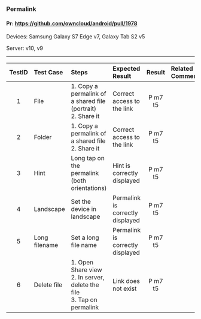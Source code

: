 ###  Permalink 

#### Pr: https://github.com/owncloud/android/pull/1978 

Devices: Samsung Galaxy S7 Edge v7, Galaxy Tab S2 v5

Server: v10, v9


---

 
| TestID | Test Case | Steps | Expected Result | Result | Related Comment |
| :----: | :-------- | :---- | :-------------- | :----: | :------ |
| 1 | File | 1. Copy a permalink of a shared file (portrait)<br>2. Share it   | Correct access to the link | P m7 t5 |  |
| 2 | Folder | 1. Copy a permalink of a shared file<br>2. Share it   | Correct access to the link | P m7 t5 |  |
| 3 | Hint | Long tap on the permalink (both orientations) | Hint is correctly displayed | P m7 t5 |  |
| 4 | Landscape | Set the device in landscape  | Permalink is correctly displayed | P m7 t5 |  |
| 5 | Long filename | Set a long file name  | Permalink is correctly displayed | P m7 t5 |  |
| 6 | Delete file | 1. Open Share view<br>2. In server, delete the file<br>3. Tap on permalink | Link does not exist | P m7 t5 |  |
